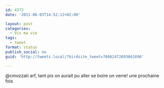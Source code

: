 ```yaml
---
id: 4372
date: '2011-06-03T14:52:12+02:00'

layout: post
categories:
  - Vis ma vie
tags:
  - tweet
format: status
publish_social: no
guid: 'http://tweets.local/?birdsite_tweet=76662472693661696'

---
```


@cmozzati arf, tant pis on aurait pu aller se boire un verre! une prochaine fois